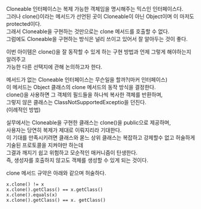 Cloneable 인터페이스는 복제 가능한 객체임을 명시해주는 믹스인 인터페이스다.    
그러나 clone()이라는 메서드가 선언된 곳이 Cloneable이 아닌 Object이며 이 마저도 protected이다.     
그래서 Cloneable을 구현하는 것만으로는 clone 메서드를 호출할 수 없다.          
그럼에도 Cloneable을 구현하는 방식은 널리 쓰이고 있어서 잘 알아두는 것이 좋다. 

이번 아이템은 clone()을 잘 동작할 수 있게 하는 구현 방법과 언제 그렇게 해야하는지 알려주고   
가능한 다른 선택지에 관해 논의하고자 한다.   

메서드가 없는 Cloneable 인터페이스는 무슨일을 할까?(마커 인터페이스)      
이 메서드는 Object 클래스의 clone 메서드의 동작 방식을 결정한다.        
clone()을 사용하면 그 객체의 필드들을 하나씩 복사한 객체를 반환하며,           
그렇지 않은 클래스는 ClassNotSupportedExceptio을 던진다.        
(이례적인 방법)  

실무에서는 Cloneable을 구현한 클래스는 clone()을 public으로 제공하며,     
사용자는 당연히 복제가 제대로 이뤄지리라 기대한다.       
이 기대를 만족시키려면 클래스와 몯느 상위 클래스는 복잡하고 강제할수 없고 허술하게 기술된 프로토콜을 지켜야만 하는데  
그결과 깨지기 쉽고 위험하고 모순적인 매커니즘이 탄생한다.   
즉, 생성자를 호출하지 않고도 객체를 생성할 수 있게 되는 것이다.  

clone 메서드 규약은 아래와 같으며 허술하다.  
```
x.clone() != x
x.clone().getClass() == x.getClass()
x.clone().equals(x)
x.clone().getClass() == x. getClass()
```


